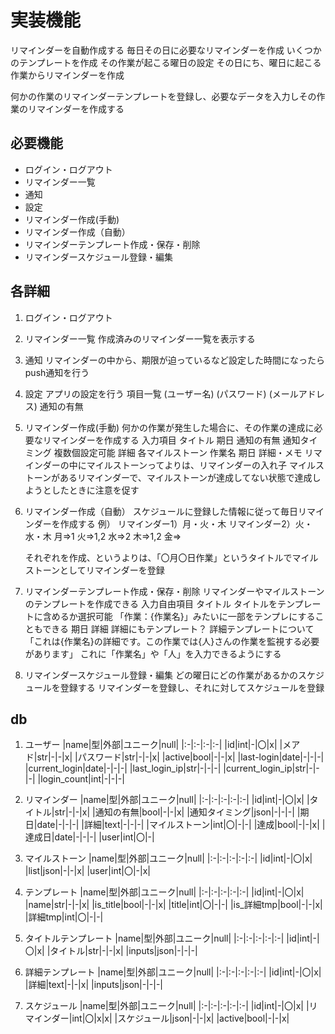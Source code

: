 # 実装機能

リマインダーを自動作成する
毎日その日に必要なリマインダーを作成
    いくつかのテンプレートを作成
    その作業が起こる曜日の設定
    その日にち、曜日に起こる作業からリマインダーを作成

何かの作業のリマインダーテンプレートを登録し、必要なデータを入力しその作業のリマインダーを作成する

## 必要機能
* ログイン・ログアウト
* リマインダー一覧
* 通知
* 設定
* リマインダー作成(手動)
* リマインダー作成（自動）
* リマインダーテンプレート作成・保存・削除
* リマインダースケジュール登録・編集

## 各詳細
1. ログイン・ログアウト

2. リマインダー一覧
    作成済みのリマインダー一覧を表示する

3. 通知
    リマインダーの中から、期限が迫っているなど設定した時間になったらpush通知を行う

4. 設定
    アプリの設定を行う
    項目一覧
        (ユーザー名)
        (パスワード)
        (メールアドレス)
        通知の有無

5. リマインダー作成(手動)
    何かの作業が発生した場合に、その作業の達成に必要なリマインダーを作成する
    入力項目
        タイトル
        期日
        通知の有無
            通知タイミング
                複数個設定可能
        詳細
        各マイルストーン
            作業名
            期日
            詳細・メモ
    リマインダーの中にマイルストーンってよりは、リマインダーの入れ子
    マイルストーンがあるリマインダーで、マイルストーンが達成してない状態で達成しようとしたときに注意を促す

6. リマインダー作成（自動）
    スケジュールに登録した情報に従って毎日リマインダーを作成する
    例）
    リマインダー1）月・火・木
    リマインダー2）火・水・木
    月⇒1
    火⇒1,2
    水⇒2
    木⇒1,2
    金⇒
    
    それぞれを作成、というよりは、「〇月〇日作業」というタイトルでマイルストーンとしてリマインダーを登録

7. リマインダーテンプレート作成・保存・削除
    リマインダーやマイルストーンのテンプレートを作成できる
    入力自由項目
        タイトル
            タイトルをテンプレートに含めるか選択可能
            「作業：{作業名}」みたいに一部をテンプレにすることもできる
        期日
        詳細
            詳細にもテンプレート？
    詳細テンプレートについて
        「これは{作業名}の詳細です。この作業では{人}さんの作業を監視する必要があります」
        これに「作業名」や「人」を入力できるようにする

8. リマインダースケジュール登録・編集
    どの曜日にどの作業があるかのスケジュールを登録する
    リマインダーを登録し、それに対してスケジュールを登録

## db
1. ユーザー
    |name|型|外部|ユニーク|null|
    |:-|:-|:-|:-|
    |id|int|-|〇|x|
    |メアド|str|-|-|x|
    |パスワード|str|-|-|x|
    |active|bool|-|-|x|
    |last-login|date|-|-|-|
    |current_login|date|-|-|-|
    |last_login_ip|str|-|-|-|
    |current_login_ip|str|-|-|-|
    |login_count|int|-|-|-|

2. リマインダー
    |name|型|外部|ユニーク|null|
    |:-|:-|:-|:-|:-|
    |id|int|-|〇|x|
    |タイトル|str|-|-|x|
    |通知の有無|bool|-|-|x|
    |通知タイミング|json|-|-|-|
    |期日|date|-|-|-|
    |詳細|text|-|-|-|
    |マイルストーン|int|〇|-|-|
    |達成|bool|-|-|x|
    |達成日|date|-|-|-|
    |user|int|〇|-|

3. マイルストーン
    |name|型|外部|ユニーク|null|
    |:-|:-|:-|:-|:-|
    |id|int|-|〇|x|
    |list|json|-|-|x|
    |user|int|〇|-|x|

4. テンプレート
    |name|型|外部|ユニーク|null|
    |:-|:-|:-|:-|:-|
    |id|int|-|〇|x|
    |name|str|-|-|x|
    |is_title|bool|-|-|x|
    |title|int|〇|-|-|
    |is_詳細tmp|bool|-|-|x|
    |詳細tmp|int|〇|-|-|

5. タイトルテンプレート
    |name|型|外部|ユニーク|null|
    |:-|:-|:-|:-|:-|
    |id|int|-|〇|x|
    |タイトル|str|-|-|x|
    |inputs|json|-|-|-|

6. 詳細テンプレート
    |name|型|外部|ユニーク|null|
    |:-|:-|:-|:-|:-|
    |id|int|-|〇|x|
    |詳細|text|-|-|x|
    |inputs|json|-|-|-|

7. スケジュール
    |name|型|外部|ユニーク|null|
    |:-|:-|:-|:-|:-|
    |id|int|-|〇|x|
    |リマインダー|int|〇|x|x|
    |スケジュール|json|-|-|x|
    |active|bool|-|-|x|